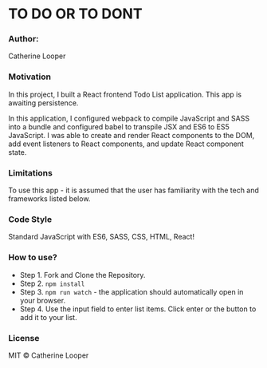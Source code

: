 # TO DO OR TO DONT
### Author: 
Catherine Looper
### Motivation

In this project, I built a React frontend Todo List application. This app is awaiting persistence.

In this application, I configured webpack to compile JavaScript and SASS into a bundle and configured babel to transpile JSX and ES6 to ES5 JavaScript. I was able to create and render React components to the DOM, add event listeners to React components, and update React component state.

### Limitations

To use this app - it is assumed that the user has familiarity with the tech and frameworks listed below.

### Code Style

Standard JavaScript with ES6, SASS, CSS, HTML, React!

### How to use?

* Step 1. Fork and Clone the Repository.
* Step 2. `npm install`
* Step 3. `npm run watch` - the application should automatically open in your browser.
* Step 4. Use the input field to enter list items. Click enter or the button to add it to your list.
### License

MIT © Catherine Looper

